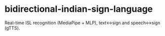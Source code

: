 # bidirectional-indian-sign-language
Real-time ISL recognition (MediaPipe + MLP), text↔sign and speech↔sign (gTTS).
